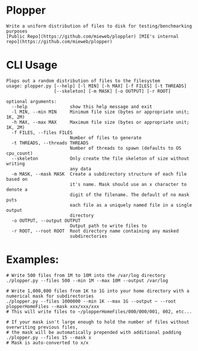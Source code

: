 # Plopper

    Write a uniform distribution of files to disk for testing/benchmarking purposes
    [Public Repo](https://github.com/mieweb/ploppler) [MIE's internal repo](https://github.com/mieweb/plopper)

# CLI Usage
    Plops out a random distribution of files to the filesystem
    usage: plopper.py [--help] [-l MIN] [-h MAX] [-f FILES] [-t THREADS]
                      [--skeleton] [-m MASK] [-o OUTPUT] [-r ROOT]

    optional arguments:
      --help                show this help message and exit
      -l MIN, --min MIN     Minimum file size (bytes or appropriate unit; 1K, 2M)
      -h MAX, --max MAX     Maximum file size (bytes or appropriate unit; 1K, 2M)
      -f FILES, --files FILES
                            Number of files to generate
      -t THREADS, --threads THREADS
                            Number of threads to spawn (defaults to OS cpu_count)
      --skeleton            Only create the file skeleton of size without writing
                            any data
      -m MASK, --mask MASK  Create a subdirectory structure of each file based on
                            it's name. Mask should use an x character to denote a
                            digit of the filename. The default of no mask puts
                            each file as a uniquely named file in a single output
                            directory
      -o OUTPUT, --output OUTPUT
                            Output path to write files to
      -r ROOT, --root ROOT  Root directory name containing any masked
                            subdirectories

# Examples:

    # Write 500 files from 1M to 10M into the /var/log directory
    ./plopper.py --files 500 --min 1M --max 10M --output /var/log

    # Write 1,000,000 files from 1K to 1G into your home directory with a numerical mask for subdirectories
    ./plopper.py --files 1000000 --min 1K --max 1G --output ~ --root plopperHomeFiles --mask xxx/xxx/xxx
    # This will write files to ~/plopperHomeFiles/000/000/001, 002, etc...

    # If your mask isn't large enough to hold the number of files without overwriting previous files,
    # the mask will be automatically prepended with additional padding
    ./plopper.py --files 15 --mask x
    # Mask is auto-converted to x/x

